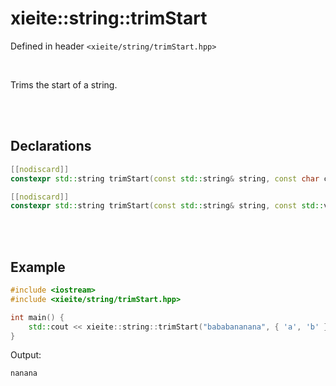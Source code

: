 # xieite::string::trimStart
Defined in header `<xieite/string/trimStart.hpp>`

<br/>

Trims the start of a string.

<br/><br/>

## Declarations
```cpp
[[nodiscard]]
constexpr std::string trimStart(const std::string& string, const char character) noexcept;
```
```cpp
[[nodiscard]]
constexpr std::string trimStart(const std::string& string, const std::vector<char>& characters) noexcept;
```

<br/><br/>

## Example
```cpp
#include <iostream>
#include <xieite/string/trimStart.hpp>

int main() {
	std::cout << xieite::string::trimStart("bababananana", { 'a', 'b' }) << '\n';
}
```
Output:
```
nanana
```
